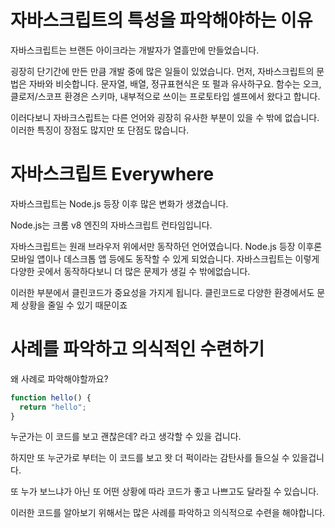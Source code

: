 # 자바스크립트의 특성을 파악해야하는 이유

자바스크립트는 브랜든 아이크라는 개발자가 열흘만에 만들었습니다.

굉장히 단기간에 만든 만큼 개발 중에 많은 일들이 있었습니다.
먼저, 자바스크립트의 문법은 자바와 비슷합니다. 문자열, 배열, 정규표현식은 또 펄과 유사하구요. 함수는 오크, 클로저/스코프 환경은 스키마, 내부적으로 쓰이는 프로토타입 셀프에서 왔다고 합니다.

이러다보니 자바크스립트는 다른 언어와 굉장히 유사한 부분이 있을 수 밖에 없습니다. 이러한 특징이 장점도 많지만 또 단점도 많습니다.

# 자바스크립트 Everywhere

자바스크립트는 Node.js 등장 이후 많은 변화가 생겼습니다.

Node.js는 크롬 v8 엔진의 자바스크립트 런타임입니다.

자바스크립트는 원래 브라우저 위에서만 동작하던 언어였습니다. Node.js 등장 이후론 모바일 앱이나 데스크톱 앱 등에도 동작할 수 있게 되었습니다. 자바스크립트는 이렇게 다양한 곳에서 동작하다보니 더 많은 문제가 생길 수 밖에없습니다.

이러한 부분에서 클린코드가 중요성을 가지게 됩니다.
클린코드로 다양한 환경에서도 문제 상황을 줄일 수 있기 때문이죠

# 사례를 파악하고 의식적인 수련하기

왜 사례로 파악해야할까요?

```javascript
function hello() {
  return "hello";
}
```

누군가는 이 코드를 보고 괜찮은데? 라고 생각할 수 있을 겁니다.

하지만 또 누군가로 부터는 이 코드를 보고 왓 더 퍽이라는 감탄사를 들으실 수 있을겁니다.

또 누가 보느냐가 아닌 또 어떤 상황에 따라 코드가 좋고 나쁘고도 달라질 수 있습니다.

이러한 코드를 알아보기 위해서는 많은 사례를 파악하고 의식적으로 수련을 해야합니다.
